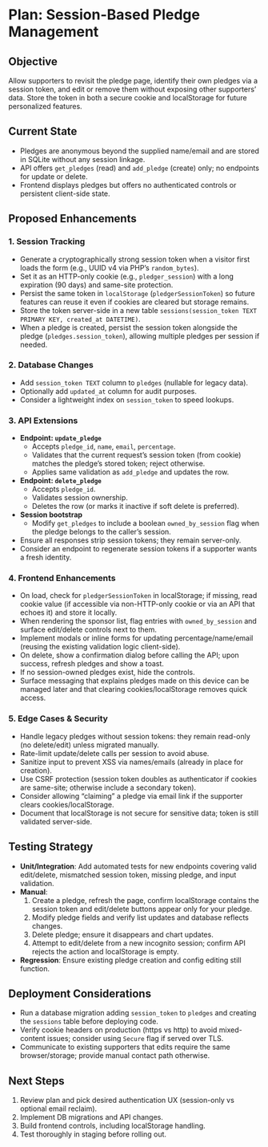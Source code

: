 # Plan: Session-Based Pledge Management

## Objective
Allow supporters to revisit the pledge page, identify their own pledges via a session token, and edit or remove them without exposing other supporters’ data. Store the token in both a secure cookie and localStorage for future personalized features.

## Current State
- Pledges are anonymous beyond the supplied name/email and are stored in SQLite without any session linkage.
- API offers `get_pledges` (read) and `add_pledge` (create) only; no endpoints for update or delete.
- Frontend displays pledges but offers no authenticated controls or persistent client-side state.

## Proposed Enhancements

### 1. Session Tracking
- Generate a cryptographically strong session token when a visitor first loads the form (e.g., UUID v4 via PHP’s `random_bytes`).
- Set it as an HTTP-only cookie (e.g., `pledger_session`) with a long expiration (90 days) and same-site protection.
- Persist the same token in `localStorage` (`pledgerSessionToken`) so future features can reuse it even if cookies are cleared but storage remains.
- Store the token server-side in a new table `sessions(session_token TEXT PRIMARY KEY, created_at DATETIME)`.
- When a pledge is created, persist the session token alongside the pledge (`pledges.session_token`), allowing multiple pledges per session if needed.

### 2. Database Changes
- Add `session_token TEXT` column to `pledges` (nullable for legacy data).
- Optionally add `updated_at` column for audit purposes.
- Consider a lightweight index on `session_token` to speed lookups.

### 3. API Extensions
- **Endpoint: `update_pledge`**
  - Accepts `pledge_id`, `name`, `email`, `percentage`.
  - Validates that the current request’s session token (from cookie) matches the pledge’s stored token; reject otherwise.
  - Applies same validation as `add_pledge` and updates the row.
- **Endpoint: `delete_pledge`**
  - Accepts `pledge_id`.
  - Validates session ownership.
  - Deletes the row (or marks it inactive if soft delete is preferred).
- **Session bootstrap**
  - Modify `get_pledges` to include a boolean `owned_by_session` flag when the pledge belongs to the caller’s session.
- Ensure all responses strip session tokens; they remain server-only.
- Consider an endpoint to regenerate session tokens if a supporter wants a fresh identity.

### 4. Frontend Enhancements
- On load, check for `pledgerSessionToken` in localStorage; if missing, read cookie value (if accessible via non-HTTP-only cookie or via an API that echoes it) and store it locally.
- When rendering the sponsor list, flag entries with `owned_by_session` and surface edit/delete controls next to them.
- Implement modals or inline forms for updating percentage/name/email (reusing the existing validation logic client-side).
- On delete, show a confirmation dialog before calling the API; upon success, refresh pledges and show a toast.
- If no session-owned pledges exist, hide the controls.
- Surface messaging that explains pledges made on this device can be managed later and that clearing cookies/localStorage removes quick access.

### 5. Edge Cases & Security
- Handle legacy pledges without session tokens: they remain read-only (no delete/edit) unless migrated manually.
- Rate-limit update/delete calls per session to avoid abuse.
- Sanitize input to prevent XSS via names/emails (already in place for creation).
- Use CSRF protection (session token doubles as authenticator if cookies are same-site; otherwise include a secondary token).
- Consider allowing “claiming” a pledge via email link if the supporter clears cookies/localStorage.
- Document that localStorage is not secure for sensitive data; token is still validated server-side.

## Testing Strategy
- **Unit/Integration**: Add automated tests for new endpoints covering valid edit/delete, mismatched session token, missing pledge, and input validation.
- **Manual**:
  1. Create a pledge, refresh the page, confirm localStorage contains the session token and edit/delete buttons appear only for your pledge.
  2. Modify pledge fields and verify list updates and database reflects changes.
  3. Delete pledge; ensure it disappears and chart updates.
  4. Attempt to edit/delete from a new incognito session; confirm API rejects the action and localStorage is empty.
- **Regression**: Ensure existing pledge creation and config editing still function.

## Deployment Considerations
- Run a database migration adding `session_token` to `pledges` and creating the `sessions` table before deploying code.
- Verify cookie headers on production (https vs http) to avoid mixed-content issues; consider using `Secure` flag if served over TLS.
- Communicate to existing supporters that edits require the same browser/storage; provide manual contact path otherwise.

## Next Steps
1. Review plan and pick desired authentication UX (session-only vs optional email reclaim).
2. Implement DB migrations and API changes.
3. Build frontend controls, including localStorage handling.
4. Test thoroughly in staging before rolling out.
